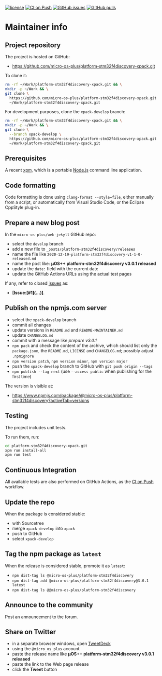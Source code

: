 [![license](https://img.shields.io/github/license/micro-os-plus/platform-stm32f4discovery-xpack)](https://github.com/micro-os-plus/platform-stm32f4discovery-xpack/blob/xpack/LICENSE)
[![CI on Push](https://github.com/micro-os-plus/platform-stm32f4discovery-xpack/workflows/CI%20on%20Push/badge.svg)](https://github.com/micro-os-plus/platform-stm32f4discovery-xpack/actions?query=workflow%3A%22CI+on+Push%22)
[![GitHub issues](https://img.shields.io/github/issues/micro-os-plus/platform-stm32f4discovery-xpack.svg)](https://github.com/micro-os-plus/platform-stm32f4discovery-xpack/issues/)
[![GitHub pulls](https://img.shields.io/github/issues-pr/micro-os-plus/platform-stm32f4discovery-xpack.svg)](https://github.com/micro-os-plus/platform-stm32f4discovery-xpack/pulls)

# Maintainer info

## Project repository

The project is hosted on GitHub:

- <https://github.com/micro-os-plus/platform-stm32f4discovery-xpack.git>

To clone it:

```sh
rm -rf ~/Work/platform-stm32f4discovery-xpack.git && \
mkdir -p ~/Work && \
git clone \
  https://github.com/micro-os-plus/platform-stm32f4discovery-xpack.git \
  ~/Work/platform-stm32f4discovery-xpack.git
```

For development purposes, clone the `xpack-develop` branch:

```sh
rm -rf ~/Work/platform-stm32f4discovery-xpack.git && \
mkdir -p ~/Work && \
git clone \
  --branch xpack-develop \
  https://github.com/micro-os-plus/platform-stm32f4discovery-xpack.git \
  ~/Work/platform-stm32f4discovery-xpack.git
```

## Prerequisites

A recent [xpm](https://xpack.github.io/xpm/), which is a portable
[Node.js](https://nodejs.org/) command line application.

## Code formatting

Code formatting is done using `clang-format --style=file`, either manually
from a script, or automatically from Visual Studio Code, or the Eclipse
CppStyle plug-in.

## Prepare a new blog post

In the `micro-os-plus/web-jekyll` GitHub repo:

- select the `develop` branch
- add a new file to `_posts/platform-stm32f4discovery/releases`
- name the file like `2020-12-19-platform-stm32f4discovery-v1-1-0-released.md`
- name the post like: **µOS++ platform-stm32f4discovery v3.0.1 released**
- update the `date:` field with the current date
- update the GitHub Actions URLs using the actual test pages

If any, refer to closed
[issues](https://github.com/micro-os-plus/platform-stm32f4discovery-xpack/issues/)
as:

- **[Issue:\[#1\]\(...\)]**.

## Publish on the npmjs.com server

- select the `xpack-develop` branch
- commit all changes
- update versions in `README.md` and `README-MAINTAINER.md`
- update `CHANGELOG.md`
- commit with a message like _prepare v3.0.1_
- `npm pack` and check the content of the archive, which should list
  only the `package.json`, the `README.md`, `LICENSE` and `CHANGELOG.md`;
  possibly adjust `.npmignore`
- `npm version patch`, `npm version minor`, `npm version major`
- push the `xpack-develop` branch to GitHub with `git push origin --tags`
- `npm publish --tag next` (use `--access public` when publishing for
  the first time)

The version is visible at:

- <https://www.npmjs.com/package/@micro-os-plus/platform-stm32f4discovery?activeTab=versions>

## Testing

The project includes unit tests.

To run them, run:

```sh
cd platform-stm32f4discovery-xpack.git
xpm run install-all
xpm run test
```

## Continuous Integration

All available tests are also performed on GitHub Actions, as the
[CI on Push](https://github.com/micro-os-plus/platform-stm32f4discovery-xpack/actions?query=workflow%3A%22CI+on+Push%22)
workflow.

## Update the repo

When the package is considered stable:

- with Sourcetree
- merge `xpack-develop` into `xpack`
- push to GitHub
- select `xpack-develop`

## Tag the npm package as `latest`

When the release is considered stable, promote it as `latest`:

- `npm dist-tag ls @micro-os-plus/platform-stm32f4discovery`
- `npm dist-tag add @micro-os-plus/platform-stm32f4discovery@3.0.1 latest`
- `npm dist-tag ls @@micro-os-plus/platform-stm32f4discovery`

## Announce to the community

Post an announcement to the forum.

## Share on Twitter

- in a separate browser windows, open [TweetDeck](https://tweetdeck.twitter.com/)
- using the `@micro_os_plus` account
- paste the release name like **µOS++ platform-stm32f4discovery v3.0.1 released**
- paste the link to the Web page release
- click the **Tweet** button
